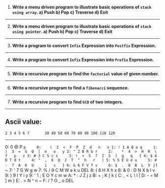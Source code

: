 1. **Write a menu driven program to illustrate basic operations of `stack using array`.
a) Push
b) Pop
c) Traverse
d) Exit**
***
2. **Write a menu driven program to illustrate basic operations of `stack using pointer`.
a) Push
b) Pop
c) Traverse
d) Exit**
***
3. **Write a program to convert `Infix` Expression into `Postfix` Expression.**
***
4. **Write a program to convert `Infix` Expression into `Prefix` Expression.**
***
5. **Write a recursive program to find the `factorial` value of given number.**
***
6. **Write a recursive program to find a `fibonacci` sequence.**
***
7. **Write a recursive program to find `GCD` of two integers.**
***

## Ascii value:
    2 3 4 5 6 7       30 40 50 60 70 80 90 100 110 120
-------------      ---------------------------------
0:   0 @ P ` p     0:    (  2  <  F  P  Z  d   n   x
1: ! 1 A Q a q     1:    )  3  =  G  Q  [  e   o   y
2: " 2 B R b r     2:    *  4  >  H  R  \  f   p   z
3: # 3 C S c s     3: !  +  5  ?  I  S  ]  g   q   {
4: $ 4 D T d t     4: "  ,  6  @  J  T  ^  h   r   |
5: % 5 E U e u     5: #  -  7  A  K  U  _  i   s   }
6: & 6 F V f v     6: $  .  8  B  L  V  `  j   t   ~
7: ' 7 G W g w     7: %  /  9  C  M  W  a  k   u  DEL
8: ( 8 H X h x     8: &  0  :  D  N  X  b  l   v
9: ) 9 I Y i y     9: '  1  ;  E  O  Y  c  m   w
A: * : J Z j z
B: + ; K [ k {
C: , < L \ l |
D: - = M ] m }
E: . > N ^ n ~
F: / ? O _ o DEL